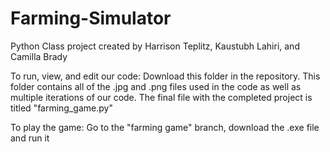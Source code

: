 # Farming-Simulator

Python Class project created by Harrison Teplitz, Kaustubh Lahiri, and Camilla Brady

To run, view, and edit our code: Download this folder in the repository. This folder contains all of the .jpg and .png files used in the code as well as multiple iterations of our code. The final file with the completed project is titled "farming_game.py"

To play the game: Go to the "farming game" branch, download the .exe file and run it
